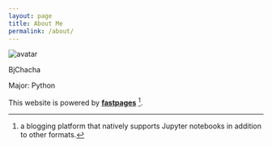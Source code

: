 ```yaml
---
layout: page
title: About Me
permalink: /about/
---
```

![avatar](https://bjxx.ltd/images/about_me/avatar.png)

BjChacha

Major: Python

This website is powered by **[fastpages](https://github.com/fastai/fastpages)** [^1].



[^1]:a blogging platform that natively supports Jupyter notebooks in addition to other formats.
